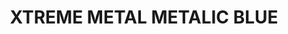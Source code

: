 ---
layout: product
title: "XTREME METAL METALIC BLUE"
price: "750" 
desc: "Enamel Metalizer 35mL"
img_path: "/assets/img/AK-487.webp"
brand: "AK "
available: true
special_offer: false
new: false
soon: false
cat: "020000"
subcat: "020200"
subsubcat: "020205"
sifra: "AK-487"
popular: false
spec: false
---